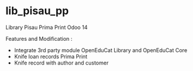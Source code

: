 # lib_pisau_pp
Library Pisau Prima Print Odoo 14

Features and Modification :
- Integrate 3rd party module OpenEduCat Library and OpenEduCat Core
- Knife loan records Prima Print
- Knife record with author and customer

